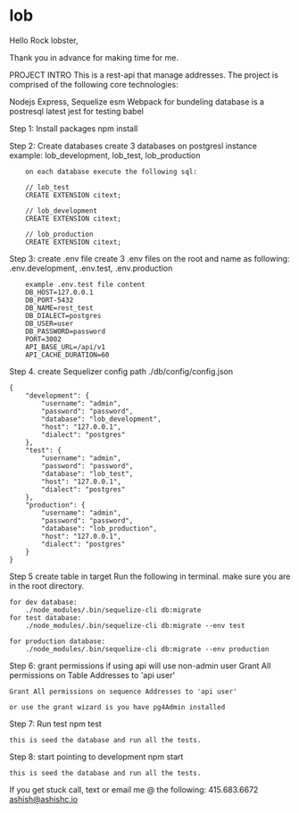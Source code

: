 # lob
Hello Rock lobster,

Thank you in advance for making time for me.

PROJECT INTRO
This is a rest-api that manage addresses. The project is comprised of the following core technologies:

Nodejs
Express,
Sequelize
esm
Webpack for bundeling
database is a postresql latest
jest for testing
babel

Step 1: Install packages
    npm install

Step 2: Create databases
    create 3 databases on postgresl instance
        example: lob_development, lob_test, lob_production

        on each database execute the following sql:
        
        // lob_test
        CREATE EXTENSION citext;

        // lob_development
        CREATE EXTENSION citext;

        // lob_production
        CREATE EXTENSION citext;
    

Step 3: create .env file
    create 3 .env files on the root and name as following:
        .env.development, .env.test, .env.production

        example .env.test file content
        DB_HOST=127.0.0.1
        DB_PORT-5432
        DB_NAME=rest_test
        DB_DIALECT=postgres
        DB_USER=user
        DB_PASSWORD=password
        PORT=3002
        API_BASE_URL=/api/v1
        API_CACHE_DURATION=60

Step 4. create Sequelizer config
    path ./db/config/config.json

    {
        "development": {
            "username": "admin",
            "password": "password",
            "database": "lob_development",
            "host": "127.0.0.1",
            "dialect": "postgres"
        },
        "test": {
            "username": "admin",
            "password": "password",
            "database": "lob_test",
            "host": "127.0.0.1",
            "dialect": "postgres"
        },
        "production": {
            "username": "admin",
            "password": "password",
            "database": "lob_production",
            "host": "127.0.0.1",
            "dialect": "postgres"
        }
    }

Step 5 create table in target 
    Run the following in terminal. make sure you are in the root directory.

    for dev database:
        ./node_modules/.bin/sequelize-cli db:migrate
    for test database:
        ./node_modules/.bin/sequelize-cli db:migrate --env test

    for production database:
        ./node_modules/.bin/sequelize-cli db:migrate --env production

Step 6: grant permissions if using api will use  non-admin user
    Grant All permissions on Table Addresses to 'api user'

    Grant All permissions on sequence Addresses to 'api user'

    or use the grant wizard is you have pg4Admin installed

Step 7: Run test
    npm test

    this is seed the database and run all the tests.

Step 8: start pointing to development
    npm start

    this is seed the database and run all the tests. 

If you get stuck call, text or email me @ the following:
    415.683.6672
    ashish@ashishc.io











